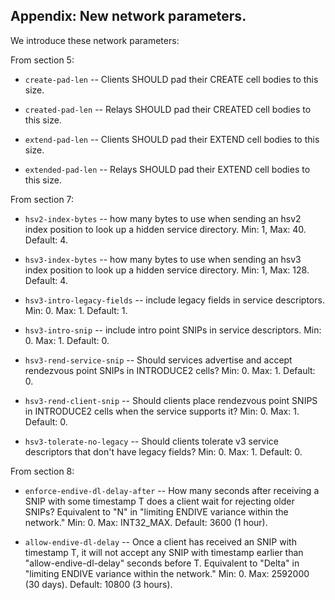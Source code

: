 
## Appendix: New network parameters.

We introduce these network parameters:

From section 5:

* `create-pad-len` -- Clients SHOULD pad their CREATE cell bodies
  to this size.

* `created-pad-len` -- Relays SHOULD pad their CREATED cell bodies to this
  size.

* `extend-pad-len` -- Clients SHOULD pad their EXTEND cell bodies to this
  size.

* `extended-pad-len` -- Relays SHOULD pad their EXTEND cell bodies to this
size.

From section 7:

* `hsv2-index-bytes` -- how many bytes to use when sending an hsv2 index
  position to look up a hidden service directory.  Min: 1,
  Max: 40. Default: 4.

* `hsv3-index-bytes` -- how many bytes to use when sending an hsv3 index
  position to look up a hidden service directory.  Min: 1,
  Max: 128. Default: 4.

* `hsv3-intro-legacy-fields` -- include legacy fields in service descriptors.
  Min: 0. Max: 1. Default: 1.

* `hsv3-intro-snip` -- include intro point SNIPs in service descriptors.
  Min: 0. Max: 1. Default: 0.

* `hsv3-rend-service-snip` -- Should services advertise and accept rendezvous
  point SNIPs in INTRODUCE2 cells?    Min: 0. Max: 1. Default: 0.

* `hsv3-rend-client-snip` -- Should clients place rendezvous point SNIPS in
  INTRODUCE2 cells when the service supports it?
  Min: 0. Max: 1. Default: 0.

* `hsv3-tolerate-no-legacy` -- Should clients tolerate v3 service descriptors
  that don't have legacy fields? Min: 0. Max: 1. Default: 0.

From section 8:

* `enforce-endive-dl-delay-after` -- How many seconds after receiving a
  SNIP with some timestamp T does a client wait for rejecting older SNIPs?
  Equivalent to "N" in "limiting ENDIVE variance within the network."
  Min: 0. Max: INT32_MAX. Default: 3600 (1 hour).

* `allow-endive-dl-delay` -- Once a client has received an SNIP with
  timestamp T, it will not accept any SNIP with timestamp earlier than
  "allow-endive-dl-delay" seconds before T.
  Equivalent to "Delta" in "limiting ENDIVE variance within the network."
  Min: 0. Max: 2592000 (30 days). Default: 10800 (3 hours).
